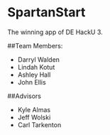 SpartanStart
==============

The winning app of DE HackU 3.

##Team Members:

* Darryl Walden
* Lindah Kotut
* Ashley Hall
* John Ellis

##Advisors

* Kyle Almas
* Jeff Wolski
* Carl Tarkenton
